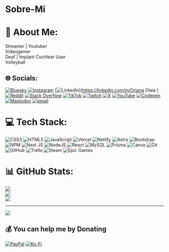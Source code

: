 # Sobre-Mi
# 💫 About Me:
Streamer | Youtuber<br>Videogamer<br>Deaf | Implant Cochlear User<br>Volleyball


## 🌐 Socials:
[![Bluesky](https://img.shields.io/badge/bluesky-0285FF?style=for-the-badge&logo=bluesky&logoColor=%23FFFFFF)](https://bsky.app/profile/@rabbito1704.bsky.social) [![Instagram](https://img.shields.io/badge/Instagram-%23E4405F.svg?logo=Instagram&logoColor=white)](https://instagram.com/rabbit.1704) [![LinkedIn](https://img.shields.io/badge/LinkedIn-%230077B5.svg?logo=linkedin&logoColor=white)](https://linkedin.com/in/Oriana Olaia  ) [![Reddit](https://img.shields.io/badge/Reddit-%23FF4500.svg?logo=Reddit&logoColor=white)](https://reddit.com/user/Rabbit) [![Stack Overflow](https://img.shields.io/badge/-Stackoverflow-FE7A16?logo=stack-overflow&logoColor=white)](https://stackoverflow.com/users/437176) [![TikTok](https://img.shields.io/badge/TikTok-%23000000.svg?logo=TikTok&logoColor=white)](https://tiktok.com/@rabbit.1704) [![Twitch](https://img.shields.io/badge/Twitch-%239146FF.svg?logo=Twitch&logoColor=white)](https://twitch.tv/Rabbit1704) [![X](https://img.shields.io/badge/X-black.svg?logo=X&logoColor=white)](https://x.com/rabbit1704) [![YouTube](https://img.shields.io/badge/YouTube-%23FF0000.svg?logo=YouTube&logoColor=white)](https://youtube.com/@rabbit1704_) [![Codepen](https://img.shields.io/badge/Codepen-000000?logo=codepen&logoColor=white)](https://codepen.io/OriOlaia) [![Mastodon](https://img.shields.io/badge/-MASTODON-%232B90D9?logo=mastodon&logoColor=white)](https://mastodon.social/@@Rabbit1704@mas.to) [![email](https://img.shields.io/badge/Email-D14836?logo=gmail&logoColor=white)](mailto:oriana.olaia17@gmail.com) 

# 💻 Tech Stack:
![CSS3](https://img.shields.io/badge/css3-%231572B6.svg?style=for-the-badge&logo=css3&logoColor=white) ![HTML5](https://img.shields.io/badge/html5-%23E34F26.svg?style=for-the-badge&logo=html5&logoColor=white) ![JavaScript](https://img.shields.io/badge/javascript-%23323330.svg?style=for-the-badge&logo=javascript&logoColor=%23F7DF1E) ![Vercel](https://img.shields.io/badge/vercel-%23000000.svg?style=for-the-badge&logo=vercel&logoColor=white) ![Netlify](https://img.shields.io/badge/netlify-%23000000.svg?style=for-the-badge&logo=netlify&logoColor=#00C7B7) ![Astro](https://img.shields.io/badge/astro-%232C2052.svg?style=for-the-badge&logo=astro&logoColor=white) ![Bootstrap](https://img.shields.io/badge/bootstrap-%238511FA.svg?style=for-the-badge&logo=bootstrap&logoColor=white) ![NPM](https://img.shields.io/badge/NPM-%23CB3837.svg?style=for-the-badge&logo=npm&logoColor=white) ![Next JS](https://img.shields.io/badge/Next-black?style=for-the-badge&logo=next.js&logoColor=white) ![NodeJS](https://img.shields.io/badge/node.js-6DA55F?style=for-the-badge&logo=node.js&logoColor=white) ![React](https://img.shields.io/badge/react-%2320232a.svg?style=for-the-badge&logo=react&logoColor=%2361DAFB) ![MySQL](https://img.shields.io/badge/mysql-4479A1.svg?style=for-the-badge&logo=mysql&logoColor=white) ![Prisma](https://img.shields.io/badge/Prisma-3982CE?style=for-the-badge&logo=Prisma&logoColor=white) ![Canva](https://img.shields.io/badge/Canva-%2300C4CC.svg?style=for-the-badge&logo=Canva&logoColor=white) ![Git](https://img.shields.io/badge/git-%23F05033.svg?style=for-the-badge&logo=git&logoColor=white) ![GitHub](https://img.shields.io/badge/github-%23121011.svg?style=for-the-badge&logo=github&logoColor=white) ![Trello](https://img.shields.io/badge/Trello-%23026AA7.svg?style=for-the-badge&logo=Trello&logoColor=white) ![Steam](https://img.shields.io/badge/steam-%23000000.svg?style=for-the-badge&logo=steam&logoColor=white) ![Epic Games](https://img.shields.io/badge/epicgames-%23313131.svg?style=for-the-badge&logo=epicgames&logoColor=white)
# 📊 GitHub Stats:
![](https://github-readme-stats.vercel.app/api?username=OriOlaia&theme=dark&hide_border=false&include_all_commits=false&count_private=false)<br/>
![](https://github-readme-streak-stats.herokuapp.com/?user=OriOlaia&theme=dark&hide_border=false)<br/>
![](https://github-readme-stats.vercel.app/api/top-langs/?username=OriOlaia&theme=dark&hide_border=false&include_all_commits=false&count_private=false&layout=compact)

---
[![](https://visitcount.itsvg.in/api?id=OriOlaia&icon=0&color=0)](https://visitcount.itsvg.in)

  ## 💰 You can help me by Donating
  [![PayPal](https://img.shields.io/badge/PayPal-00457C?style=for-the-badge&logo=paypal&logoColor=white)](https://paypal.me/@oriolaia) [![Ko-Fi](https://img.shields.io/badge/Ko--fi-F16061?style=for-the-badge&logo=ko-fi&logoColor=white)](https://ko-fi.com/Rabbit1704) 

  
<!-- Proudly created with GPRM ( https://gprm.itsvg.in ) -->
